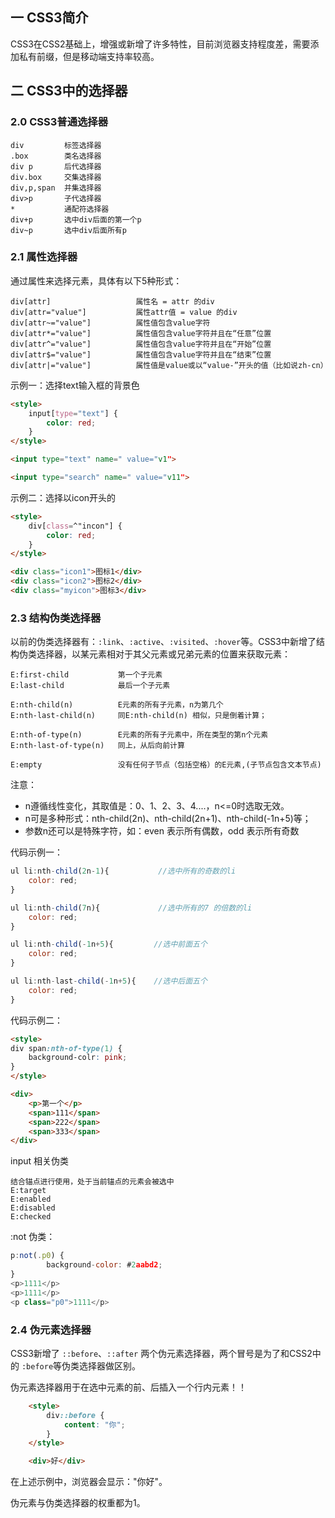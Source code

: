 ## 一 CSS3简介

CSS3在CSS2基础上，增强或新增了许多特性，目前浏览器支持程度差，需要添加私有前缀，但是移动端支持率较高。 

## 二 CSS3中的选择器

### 2.0 CSS3普通选择器

```
div         标签选择器
.box        类名选择器
div p       后代选择器
div.box     交集选择器
div,p,span  并集选择器
div>p       子代选择器
*           通配符选择器
div+p       选中div后面的第一个p
div~p       选中div后面所有p
```

### 2.1 属性选择器

通过属性来选择元素，具体有以下5种形式：
```
div[attr]				  	属性名 = attr 的div
div[attr="value"]		  	属性attr值 = value 的div
div[attr~="value"]			属性值包含value字符
div[attr*="value"]			属性值包含value字符并且在“任意”位置
div[attr^="value"]			属性值包含value字符并且在“开始”位置
div[attr$="value"]			属性值包含value字符并且在“结束”位置
div[attr|="value"]			属性值是value或以“value-”开头的值（比如说zh-cn）
```

示例一：选择text输入框的背景色
```html
<style>
    input[type="text"] {
        color: red;
    }
</style>

<input type="text" name=" value="v1">

<input type="search" name=" value="v11">
```

示例二：选择以icon开头的
```html
<style>
    div[class=^"incon"] {
        color: red;
    }
</style>

<div class="icon1">图标1</div>
<div class="icon2">图标2</div>
<div class="myicon">图标3</div>
```

### 2.3 结构伪类选择器

以前的伪类选择器有：`:link`、`:active`、`:visited`、`:hover`等。CSS3中新增了结构伪类选择器，以某元素相对于其父元素或兄弟元素的位置来获取元素：
```
E:first-child			第一个子元素
E:last-child			最后一个子元素

E:nth-child(n) 		    E元素的所有子元素，n为第几个
E:nth-last-child(n) 	同E:nth-child(n) 相似，只是倒着计算；

E:nth-of-type(n)  	    E元素的所有子元素中，所在类型的第n个元素
E:nth-last-of-type(n)   同上，从后向前计算

E:empty 			    没有任何子节点（包括空格）的E元素,(子节点包含文本节点)
```

注意：
- n遵循线性变化，其取值是：0、1、2、3、4....，n<=0时选取无效。
- n可是多种形式：nth-child(2n)、nth-child(2n+1)、nth-child(-1n+5)等；
- 参数n还可以是特殊字符，如：even 表示所有偶数，odd 表示所有奇数

代码示例一：
```js
ul li:nth-child(2n-1){           //选中所有的奇数的li
    color: red;
}

ul li:nth-child(7n){             //选中所有的7 的倍数的li 
    color: red;
} 

ul li:nth-child(-1n+5){         //选中前面五个
    color: red;
}

ul li:nth-last-child(-1n+5){    //选中后面五个
    color: red;
}
```

代码示例二：
```html
<style>
div span:nth-of-type(1) {
    background-colr: pink;
}
</style>

<div>
    <p>第一个</p>
    <span>111</span>
    <span>222</span>
    <span>333</span>
</div>
```

input 相关伪类
```
结合锚点进行使用，处于当前锚点的元素会被选中
E:target 
E:enabled  
E:disabled
E:checked
```

:not 伪类：
```js
p:not(.p0) {
    	background-color: #2aabd2;
}
<p>1111</p>
<p>1111</p>
<p class="p0">1111</p>
```

### 2.4 伪元素选择器

CSS3新增了 `::before`、`::after` 两个伪元素选择器，两个冒号是为了和CSS2中的 `:before`等伪类选择器做区别。  

伪元素选择器用于在选中元素的前、后插入一个行内元素！！  

```html
    <style>
        div::before {
            content: "你";
        }
    </style>

    <div>好</div>
```

在上述示例中，浏览器会显示："你好"。  

伪元素与伪类选择器的权重都为1。  

